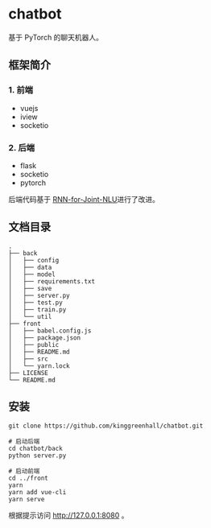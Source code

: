 # chatbot

基于 PyTorch 的聊天机器人。

## 框架简介

### 1. 前端

-   vuejs
-   iview
-   socketio

### 2. 后端

-   flask
-   socketio
-   pytorch

后端代码基于 [RNN-for-Joint-NLU](https://github.com/applenob/RNN-for-Joint-NLU)进行了改进。

## 文档目录

```shell
.
├── back
│   ├── config
│   ├── data
│   ├── model
│   ├── requirements.txt
│   ├── save
│   ├── server.py
│   ├── test.py
│   ├── train.py
│   └── util
├── front
│   ├── babel.config.js
│   ├── package.json
│   ├── public
│   ├── README.md
│   ├── src
│   └── yarn.lock
├── LICENSE
└── README.md

```

## 安装

```shell
git clone https://github.com/kinggreenhall/chatbot.git

# 启动后端
cd chatbot/back
python server.py

# 启动前端
cd ../front
yarn
yarn add vue-cli
yarn serve
```

根据提示访问 http://127.0.0.1:8080 。
